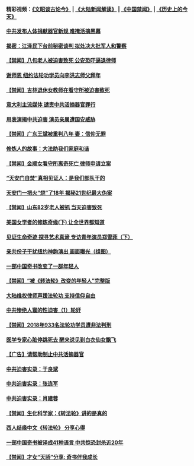 #### 精彩视频：[《文昭谈古论今》](https://github.com/gfw-breaker/wenzhao/blob/master/README.md?t=02031519) | [《大陆新闻解读》](https://github.com/gfw-breaker/ntdtv-comedy/blob/master/README.md?t=02031519) | [《中国禁闻》](https://github.com/gfw-breaker/ntdtv-news/blob/master/README.md?t=02031519) | [《历史上的今天》](https://github.com/gfw-breaker/today-in-history/blob/master/README.md?t=02031519) 

#### [中共发布人体捐献器官新规 难掩活摘黑幕](../pages/prog1530/a102501247.md?t=02031519) 

#### [揭密：江泽民下台前秘密谈判 拟处决大批军人和警察](../pages/prog1530/a102501178.md?t=02031519) 

#### [【禁闻】八旬老人被迫害致死 公安恐吓逼退律师](../pages/prog1530/a102500850.md?t=02031519) 

#### [谢师恩 纽约法轮功学员向李洪志师父拜年](../pages/prog1530/a102499222.md?t=02031519) 

#### [【禁闻】吉林退休女教师在看守所被迫害致死](../pages/prog1530/a102498514.md?t=02031519) 

#### [意大利主流媒体 谴责中共活摘器官罪行](../pages/prog1530/a102497726.md?t=02031519) 

#### [用表演揭中共迫害 演员亲属遭国安威胁](../pages/prog1530/a102497395.md?t=02031519) 

#### [【禁闻】广东王斌被重判八年 妻：信仰无罪](../pages/prog1530/a102496517.md?t=02031519) 

#### [修炼人的故事：大法助我们家庭和谐](../pages/prog1530/a102496392.md?t=02031519) 

#### [【禁闻】金顺女看守所离奇死亡 律师申请立案](../pages/prog1530/a102495792.md?t=02031519) 

#### [“天安门自焚”真相见证人：是我们部队干的](../pages/prog1530/a102495284.md?t=02031519) 

#### [天安门一把火“烧”了18年  揭秘21世纪最大伪案](../pages/prog1530/a102495291.md?t=02031519) 

#### [【禁闻】山东82岁老人被抓 当天迫害致死](../pages/prog1530/a102491964.md?t=02031519) 

#### [美国女学者的修炼奇缘(下) 让全世界都知道](../pages/prog1530/a102491028.md?t=02031519) 

#### [见证生命奇迹 探寻艺术真谛 专访青年演员郑雪菲（下）](../pages/prog1530/a102489756.md?t=02031519) 

#### [亲共份子干扰纽约神韵演出 画面曝光（组图）](../pages/prog1530/a102489208.md?t=02031519) 

#### [一部中国奇书改变了一群年轻人](../pages/prog1530/a102487537.md?t=02031519) 

#### [【禁闻】“被《转法轮》改变的年轻人”完整版](../pages/prog1530/a102487106.md?t=02031519) 

#### [大陆维权律师声援法轮功 支持信仰自由](../pages/prog1530/a102487251.md?t=02031519) 

#### [中共惨绝人寰的性迫害（1）轮奸](../pages/prog1530/a102486576.md?t=02031519) 

#### [【禁闻】2018年933名法轮功学员遭非法判刑](../pages/prog1530/a102486240.md?t=02031519) 

#### [医学专家心脏停跳死去 醒来说见到白衣仙女飘飞](../pages/prog1530/a102484868.md?t=02031519) 

#### [【广告】请帮助制止中共活摘器官](../pages/prog1530/a1319365.md?t=02031519) 

#### [中共迫害实录：于良斌](../pages/prog1530/a102484298.md?t=02031519) 

#### [中共迫害实录：张连军](../pages/prog1530/a102484301.md?t=02031519) 

#### [中共迫害实录：肖建蓉](../pages/prog1530/a102483471.md?t=02031519) 

#### [【禁闻】生化科学家：《转法轮》讲的是真的](../pages/prog1530/a102482532.md?t=02031519) 

#### [西人结缘中文《转法轮》 分享心得](../pages/prog1530/a102481647.md?t=02031519) 

#### [一部中国奇书被译成41种语言 中共惊恐封杀近20年](../pages/prog1530/a102481812.md?t=02031519) 

#### [【禁闻】才女“天骄”分享: 奇书伴我成长](../pages/prog1530/a102481472.md?t=02031519) 

